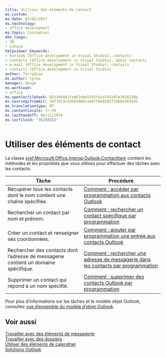 ```yaml
---
title: Utiliser des éléments de contact
ms.custom: ''
ms.date: 02/02/2017
ms.technology:
- office-development
ms.topic: conceptual
dev_langs:
- VB
- CSharp
helpviewer_keywords:
- Outlook [Office development in Visual Studio], contacts
- contacts [Office development in Visual Studio], about contacts
- e-mail [Office development in Visual Studio], contacts
- contacts [Office development in Visual Studio]
author: TerryGLee
ms.author: tglee
manager: douge
ms.workload:
- office
ms.openlocfilehash: 0533db441fad61e0e52d5fa1e7433d7e3038239b
ms.sourcegitcommit: 34f7d23ce3bd140dcae875b602d5719bb4363ed1
ms.translationtype: MT
ms.contentlocale: fr-FR
ms.lasthandoff: 06/11/2018
ms.locfileid: "35258552"
---
```

# <a name="work-with-contact-items"></a>Utiliser des éléments de contact
  La classe <xref:Microsoft.Office.Interop.Outlook.ContactItem> contient les méthodes et les propriétés que vous utilisez pour effectuer des tâches avec les contacts.  
  
|Tâche|Procédure|  
|----------|---------------|  
|Récupérer tous les contacts dont le nom contient une chaîne spécifiée.|[Comment : accéder par programmation aux contacts Outlook](../vsto/how-to-programmatically-access-outlook-contacts.md)|  
|Rechercher un contact par nom et prénom.|[Comment : rechercher un contact spécifique par programmation](../vsto/how-to-programmatically-search-for-a-specific-contact.md)|  
|Créer un contact et renseigner ses coordonnées.|[Comment : ajouter par programmation une entrée aux contacts Outlook](../vsto/how-to-programmatically-add-an-entry-to-outlook-contacts.md)|  
|Rechercher des contacts dont l’adresse de messagerie contient un domaine spécifique.|[Comment : rechercher une adresse de messagerie dans les contacts par programmation](../vsto/how-to-programmatically-search-for-an-e-mail-address-in-contacts.md)|  
|Supprimer un contact qui répond à un nom spécifié.|[Comment : supprimer des contacts Outlook par programmation](../vsto/how-to-programmatically-delete-outlook-contacts.md)|  
  
 Pour plus d’informations sur les tâches et le modèle objet Outlook, consultez [vue d’ensemble du modèle d’objet Outlook](../vsto/outlook-object-model-overview.md).  
  
## <a name="see-also"></a>Voir aussi  
 [Travailler avec des éléments de messagerie](../vsto/working-with-mail-items.md)   
 [Travailler avec des dossiers](../vsto/working-with-folders.md)   
 [Utiliser des éléments de calendrier](../vsto/working-with-calendar-items.md)   
 [Solutions Outlook](../vsto/outlook-solutions.md)  
  
  